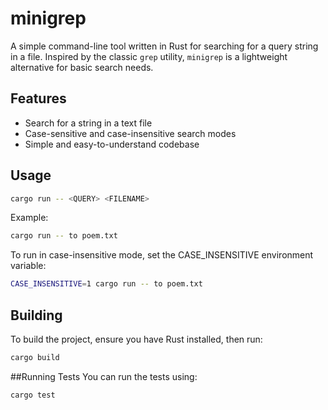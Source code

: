 # minigrep

A simple command-line tool written in Rust for searching for a query string in a file. Inspired by the classic `grep` utility, `minigrep` is a lightweight alternative for basic search needs.

## Features

- Search for a string in a text file
- Case-sensitive and case-insensitive search modes
- Simple and easy-to-understand codebase

## Usage

```bash
cargo run -- <QUERY> <FILENAME>
```
Example:

```bash
cargo run -- to poem.txt
```

To run in case-insensitive mode, set the CASE_INSENSITIVE environment variable:
```bash
CASE_INSENSITIVE=1 cargo run -- to poem.txt
```

## Building
To build the project, ensure you have Rust installed, then run:

```bash
cargo build
```

##Running Tests
You can run the tests using:
```bash
cargo test
```
